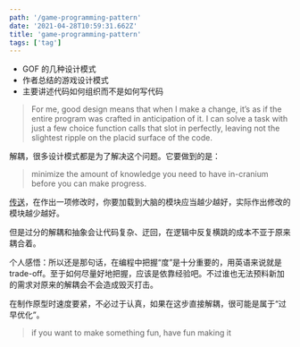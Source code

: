 ```yaml
---
path: '/game-programming-pattern'
date: '2021-04-28T10:59:31.662Z'
title: 'game-programming-pattern'
tags: ['tag']
---
```


- GOF 的几种设计模式
- 作者总结的游戏设计模式
- 主要讲述代码如何组织而不是如何写代码

> For me, good design means that when I make a change, it’s as if the entire program was crafted in anticipation of it. I can solve a task with just a few choice function calls that slot in perfectly, leaving not the slightest ripple on the placid surface of the code.

解耦，很多设计模式都是为了解决这个问题。它要做到的是：

> minimize the amount of knowledge you need to have in-cranium before you can make progress.

[传送](https://gameprogrammingpatterns.com/architecture-performance-and-games.html#how-can-decoupling-help)，在作出一项修改时，你要加载到大脑的模块应当越少越好，实际作出修改的模块越少越好。

但是过分的解耦和抽象会让代码复杂、迂回，在逻辑中反复横跳的成本不亚于原来耦合着。

个人感悟：所以还是那句话，在编程中把握“度”是十分重要的，用英语来说就是 trade-off。至于如何尽量好地把握，应该是依靠经验吧。不过谁也无法预料新加的需求对原来的解耦会不会造成毁灭打击。

在制作原型时速度要紧，不必过于认真，如果在这步直接解耦，很可能是属于“过早优化”。

>  if you want to make something fun, have fun making it